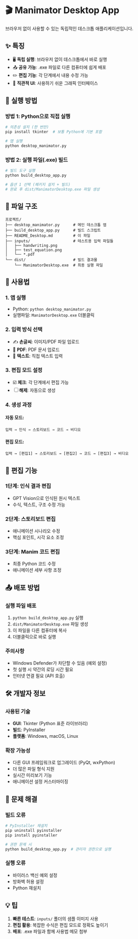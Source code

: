 # 🎬 Manimator Desktop App

브라우저 없이 사용할 수 있는 독립적인 데스크톱 애플리케이션입니다.

## ✨ 특징

- 🖥️ **독립 실행**: 브라우저 없이 데스크톱에서 바로 실행
- 📤 **공유 가능**: .exe 파일로 다른 컴퓨터에 쉽게 배포
- ✏️ **편집 기능**: 각 단계에서 내용 수정 가능
- 🎯 **직관적 UI**: 사용하기 쉬운 그래픽 인터페이스

## 🚀 실행 방법

### 방법 1: Python으로 직접 실행

```bash
# 의존성 설치 (한 번만)
pip install tkinter  # 보통 Python에 기본 포함

# 앱 실행
python desktop_manimator.py
```

### 방법 2: 실행 파일(.exe) 빌드

```bash
# 빌드 도구 실행
python build_desktop_app.py

# 옵션 1 선택 (패키지 설치 + 빌드)
# 완료 후 dist/ManimatorDesktop.exe 파일 생성
```

## 📁 파일 구조

```
프로젝트/
├── desktop_manimator.py      # 메인 데스크톱 앱
├── build_desktop_app.py      # 빌드 스크립트
├── README_Desktop.md         # 이 파일
├── inputs/                   # 테스트용 입력 파일들
│   ├── handwriting.png
│   ├── test_equation.png
│   └── *.pdf
└── dist/                     # 빌드 결과물
    └── ManimatorDesktop.exe  # 최종 실행 파일
```

## 🎯 사용법

### 1. 앱 실행
- Python: `python desktop_manimator.py`
- 실행파일: `ManimatorDesktop.exe` 더블클릭

### 2. 입력 방식 선택
- ✍️ **손글씨**: 이미지/PDF 파일 업로드
- 📄 **PDF**: PDF 문서 업로드  
- 📝 **텍스트**: 직접 텍스트 입력

### 3. 편집 모드 설정
- ☑️ **체크**: 각 단계에서 편집 가능
- ☐ **해제**: 자동으로 생성

### 4. 생성 과정
#### 자동 모드:
```
입력 → 인식 → 스토리보드 → 코드 → 비디오
```

#### 편집 모드:
```
입력 → [편집1] → 스토리보드 → [편집2] → 코드 → [편집3] → 비디오
```

## 🔧 편집 기능

### 1단계: 인식 결과 편집
- GPT Vision으로 인식된 원시 텍스트
- 수식, 텍스트, 구조 수정 가능

### 2단계: 스토리보드 편집
- 애니메이션 시나리오 수정
- 핵심 포인트, 시각 요소 조정

### 3단계: Manim 코드 편집
- 최종 Python 코드 수정
- 애니메이션 세부 사항 조정

## 📤 배포 방법

### 실행 파일 배포
1. `python build_desktop_app.py` 실행
2. `dist/ManimatorDesktop.exe` 파일 생성
3. 이 파일을 다른 컴퓨터에 복사
4. 더블클릭으로 바로 실행

### 주의사항
- Windows Defender가 차단할 수 있음 (예외 설정)
- 첫 실행 시 약간의 로딩 시간 필요
- 인터넷 연결 필요 (API 호출)

## 🛠️ 개발자 정보

### 사용된 기술
- **GUI**: Tkinter (Python 표준 라이브러리)
- **빌드**: PyInstaller
- **플랫폼**: Windows, macOS, Linux

### 확장 가능성
- 다른 GUI 프레임워크로 업그레이드 (PyQt, wxPython)
- 더 많은 파일 형식 지원
- 실시간 미리보기 기능
- 애니메이션 설정 커스터마이징

## 🐛 문제 해결

### 빌드 오류
```bash
# PyInstaller 재설치
pip uninstall pyinstaller
pip install pyinstaller

# 권한 문제 시
python build_desktop_app.py  # 관리자 권한으로 실행
```

### 실행 오류
- 바이러스 백신 예외 설정
- 방화벽 허용 설정
- Python 재설치

## 💡 팁

1. **빠른 테스트**: `inputs/` 폴더의 샘플 이미지 사용
2. **편집 활용**: 복잡한 수식은 편집 모드로 정확도 높이기
3. **배포**: .exe 파일과 함께 사용법 메모 첨부
